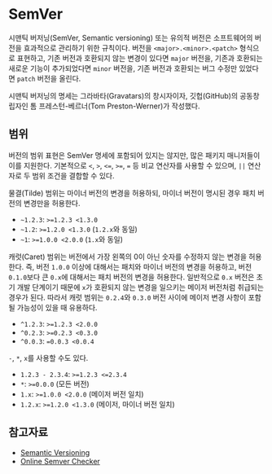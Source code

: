 # SemVer

시맨틱 버저닝(SemVer, Semantic versioning) 또는 유의적 버전은 소프트웨어의 버전을 효과적으로 관리하기 위한 규칙이다. 버전을 `<major>.<minor>.<patch>` 형식으로 표현하고, 기존 버전과 호환되지 않는 변경이 있다면 `major` 버전을, 기존과 호환되는 새로운 기능이 추가되었다면 `minor` 버전을, 기존 버전과 호환되는 버그 수정만 있었다면 `patch` 버전을 올린다.

시맨틱 버저닝의 명세는 그라바타(Gravatars)의 창시자이자, 깃헙(GitHub)의 공동창립자인 톰 프레스턴-베르너(Tom Preston-Werner)가 작성했다.

## 범위

버전의 범위 표현은 SemVer 명세에 포함되어 있지는 않지만, 많은 패키지 매니저들이 이를 지원한다. 기본적으로 `<`, `>`, `<=`, `>=`, `=` 등 비교 연산자를 사용할 수 있으며, `||` 연산자로 두 범위 조건을 결합할 수 있다.

물결(Tilde) 범위는 마이너 버전의 변경을 허용하되, 마이너 버전이 명시된 경우 패치 버전의 변경만을 허용한다.

- `~1.2.3`: `>=1.2.3 <1.3.0`
- `~1.2`: `>=1.2.0 <1.3.0` (`1.2.x`와 동일)
- `~1`: `>=1.0.0 <2.0.0` (`1.x`와 동일)

캐럿(Caret) 범위는 버전에서 가장 왼쪽의 0이 아닌 숫자를 수정하지 않는 변경을 허용한다. 즉, 버전 `1.0.0` 이상에 대해서는 패치와 마이너 버전의 변경을 허용하고, 버전 `0.1.0`보다 큰 `0.x`에 대해서는 패치 버전의 변경을 허용한다. 일반적으로 `0.x` 버전은 초기 개발 단계이기 때문에 `x`가 호환되지 않는 변경을 일으키는 메이저 버전처럼 취급되는 경우가 된다. 따라서 캐럿 범위는 `0.2.4`와 `0.3.0` 버전 사이에 메이저 변경 사항이 포함될 가능성이 있을 때 유용하다.

- `^1.2.3`: `>=1.2.3 <2.0.0`
- `^0.2.3`: `>=0.2.3 <0.3.0`
- `^0.0.3`: `=0.0.3 <0.0.4`

`-`, `*`, `x`를 사용할 수도 있다.

- `1.2.3 - 2.3.4`: `>=1.2.3 <=2.3.4`
- `*`: `>=0.0.0` (모든 버전)
- `1.x`: `>=1.0.0 <2.0.0` (메이저 버전 일치)
- `1.2.x`: `>=1.2.0 <1.3.0` (메이저, 마이너 버전 일치)

## 참고자료

- [Semantic Versioning](https://semver.org/)
- [Online Semver Checker](https://jubianchi.github.io/semver-check)
